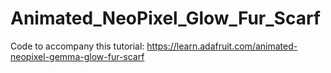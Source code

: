 # Animated_NeoPixel_Glow_Fur_Scarf

Code to accompany this tutorial:
https://learn.adafruit.com/animated-neopixel-gemma-glow-fur-scarf
